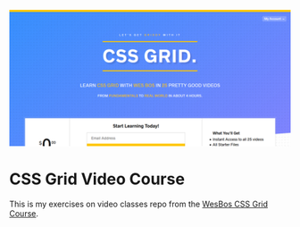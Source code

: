 ![CSS Grid Video Course](./exercises%20files/assets/images/read-me-cover.png)

# CSS Grid Video Course

This is my exercises on video classes repo from the [WesBos CSS Grid Course](https://cssgrid.io/).